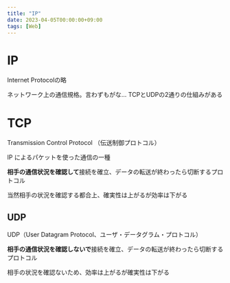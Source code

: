 ```yaml
---
title: "IP"
date: 2023-04-05T00:00:00+09:00
tags: [Web]
---
```

# IP
Internet Protocolの略

ネットワーク上の通信規格。言わずもがな…
TCPとUDPの2通りの仕組みがある

# TCP

Transmission Control Protocol （伝送制御プロトコル）

IP によるパケットを使った通信の一種

**相手の通信状況を確認して**接続を確立、データの転送が終わったら切断するプロトコル

当然相手の状況を確認する都合上、確実性は上がるが効率は下がる

## UDP

UDP（User Datagram Protocol、ユーザ・データグラム・プロトコル）

**相手の通信状況を確認しないで**接続を確立、データの転送が終わったら切断するプロトコル

相手の状況を確認ないため、効率は上がるが確実性は下がる
